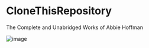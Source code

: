 # CloneThisRepository
The Complete and Unabridged Works of Abbie Hoffman

![image](https://github.com/user-attachments/assets/70a7aa04-1a8e-4338-9fdf-ea36f9ddd5e5)

